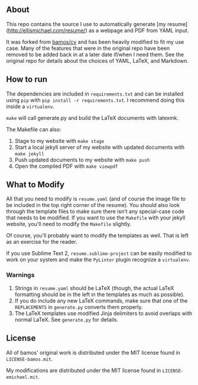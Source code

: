 About
-----
This repo contains the source I use to automatically generate [my resume]
(http://ellismichael.com/resume/) as a webpage and PDF from YAML input.

It was forked from [bamos/cv](https://github.com/bamos/cv) and has been heavily
modified to fit my use case. Many of the features that were in the original repo
have been removed to be added back in at a later date if/when I need them. See
the original repo for details about the choices of YAML, LaTeX, and Markdown.


How to run
----------
The dependencies are included in `requirements.txt` and can be installed using
`pip` with `pip install -r requirements.txt`. I recommend doing this inside a
`virtualenv`.

`make` will call generate.py and build the LaTeX documents with latexmk.

The Makefile can also:

1. Stage to my website with `make stage`
2. Start a local jekyll server of my website with updated documents with
   `make jekyll` 
3. Push updated documents to my website with `make push`
4. Open the compiled PDF with `make viewpdf`


What to Modify
--------------
All that you need to modify is `resume.yaml` (and of course the image file to be
included in the top right corner of the resume). You should also look through
the template files to make sure there isn't any special-case code that needs to
be modified. If you want to use the `Makefile` with your jekyll website, you'll
need to modify the `Makefile` slightly.

Of course, you'll probably want to modify the templates as well. That is left as
an exercise for the reader.

If you use Sublime Text 2, `resume.sublime-project` can be easily modified to
work on your system and make the `PyLinter` plugin recognize a `virtualenv`.

### Warnings
1. Strings in `resume.yaml` should be LaTeX (though, the actual LaTeX formatting
   should be in the left in the templates as much as possible).
2. If you do include any new LaTeX commands, make sure that one of the
   `REPLACEMENTS` in `generate.py` converts them properly.
3. The LaTeX templates use modified Jinja delimiters to avoid overlaps with
   normal LaTeX. See `generate.py` for details.


License
-------
All of bamos' original work is distributed under the MIT license found in
`LICENSE-bamos.mit`.

My modifications are distributed under the MIT license found in
`LICENSE-emichael.mit`.
